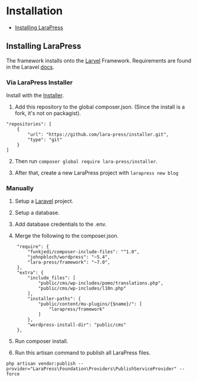 # Installation

  - [Installing LaraPress](#installing-larapress)

## Installing LaraPress
 
The framework installs onto the [Larvel](https://laravel.com/docs/7.x/installation) Framework. Requirements are found in the Laravel [docs](https://laravel.com/docs/7.x/installation#server-requirements).

### Via LaraPress Installer
Install with the [Installer](https://github.com/lara-press/installer).

1. Add this repository to the global composer.json. (Since the install is a fork, it's not on packagist).

```
"repositories": [
    {   
        "url": "https://github.com/lara-press/installer.git",
        "type": "git"
    }   
]
```

2. Then run `composer global require lara-press/installer`.

3. After that, create a new LaraPress project with `larapress new blog`

### Manually

1. Setup a [Laravel](https://laravel.com/docs/7.x/installation) project.

2. Setup a database.

3. Add database credentials to the .env.

4. Merge the following to the composer.json.

```
    "require": {
        "funkjedi/composer-include-files": "^1.0",
        "johnpbloch/wordpress": "~5.4",
        "lara-press/framework": "~7.0",
    },
    "extra": {
        "include_files": [
            "public/cms/wp-includes/pomo/translations.php",
            "public/cms/wp-includes/l10n.php"
        ],
        "installer-paths": {
            "public/content/mu-plugins/{$name}/": [
                "larapress/framework"
            ]   
        },  
        "wordpress-install-dir": "public/cms"
    },  
```

5. Run composer install.

6. Run this artisan command to publish all LaraPress files. 

`php artisan vendor:publish --provider="LaraPress\Foundation\Providers\PublishServiceProvider" --force`

